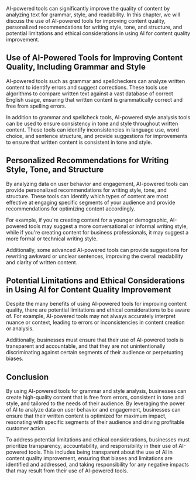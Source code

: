 

AI-powered tools can significantly improve the quality of content by analyzing text for grammar, style, and readability. In this chapter, we will discuss the use of AI-powered tools for improving content quality, personalized recommendations for writing style, tone, and structure, and potential limitations and ethical considerations in using AI for content quality improvement.

Use of AI-Powered Tools for Improving Content Quality, Including Grammar and Style
----------------------------------------------------------------------------------

AI-powered tools such as grammar and spellcheckers can analyze written content to identify errors and suggest corrections. These tools use algorithms to compare written text against a vast database of correct English usage, ensuring that written content is grammatically correct and free from spelling errors.

In addition to grammar and spellcheck tools, AI-powered style analysis tools can be used to ensure consistency in tone and style throughout written content. These tools can identify inconsistencies in language use, word choice, and sentence structure, and provide suggestions for improvements to ensure that written content is consistent in tone and style.

Personalized Recommendations for Writing Style, Tone, and Structure
-------------------------------------------------------------------

By analyzing data on user behavior and engagement, AI-powered tools can provide personalized recommendations for writing style, tone, and structure. These tools can identify which types of content are most effective at engaging specific segments of your audience and provide recommendations for optimizing content accordingly.

For example, if you're creating content for a younger demographic, AI-powered tools may suggest a more conversational or informal writing style, while if you're creating content for business professionals, it may suggest a more formal or technical writing style.

Additionally, some advanced AI-powered tools can provide suggestions for rewriting awkward or unclear sentences, improving the overall readability and clarity of written content.

Potential Limitations and Ethical Considerations in Using AI for Content Quality Improvement
--------------------------------------------------------------------------------------------

Despite the many benefits of using AI-powered tools for improving content quality, there are potential limitations and ethical considerations to be aware of. For example, AI-powered tools may not always accurately interpret nuance or context, leading to errors or inconsistencies in content creation or analysis.

Additionally, businesses must ensure that their use of AI-powered tools is transparent and accountable, and that they are not unintentionally discriminating against certain segments of their audience or perpetuating biases.

Conclusion
----------

By using AI-powered tools for grammar and style analysis, businesses can create high-quality content that is free from errors, consistent in tone and style, and tailored to the needs of their audience. By leveraging the power of AI to analyze data on user behavior and engagement, businesses can ensure that their written content is optimized for maximum impact, resonating with specific segments of their audience and driving profitable customer action.

To address potential limitations and ethical considerations, businesses must prioritize transparency, accountability, and responsibility in their use of AI-powered tools. This includes being transparent about the use of AI in content quality improvement, ensuring that biases and limitations are identified and addressed, and taking responsibility for any negative impacts that may result from their use of AI-powered tools.
